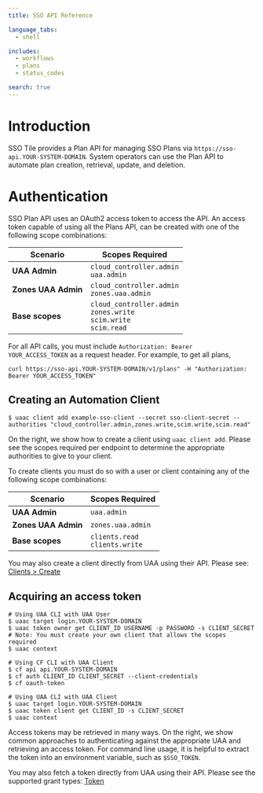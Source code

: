 ```yaml
---
title: SSO API Reference

language_tabs:
  - shell

includes:
  - workflows
  - plans
  - status_codes

search: true
---
```


# Introduction

SSO Tile provides a Plan API for managing SSO Plans via `https://sso-api.YOUR-SYSTEM-DOMAIN`.
System operators can use the Plan API to automate plan creation, retrieval, update, and deletion.

# Authentication

SSO Plan API uses an OAuth2 access token to access the API. An access token capable of using all the Plans API, can be created with one of the following scope combinations:

Scenario             | Scopes Required
-------------------- | -----
**UAA Admin**        | `cloud_controller.admin` <br> `uaa.admin`
**Zones UAA Admin**  | `cloud_controller.admin` <br> `zones.uaa.admin`
**Base scopes**      | `cloud_controller.admin` <br> `zones.write` <br> `scim.write` <br> `scim.read`

For all API calls, you must include `Authorization: Bearer YOUR_ACCESS_TOKEN` as a request header. For example, to get all plans,

`curl https://sso-api.YOUR-SYSTEM-DOMAIN/v1/plans" -H "Authorization: Bearer YOUR_ACCESS_TOKEN"`

## Creating an Automation Client

```
$ uaac client add example-sso-client --secret sso-client-secret --authorities "cloud_controller.admin,zones.write,scim.write,scim.read"
```

On the right, we show how to create a client using `uaac client add`. Please see the scopes required per endpoint to determine the appropriate authorities to give to your client.

To create clients you must do so with a user or client containing any of the following scope combinations:

Scenario             | Scopes Required
-------------------- | -----
**UAA Admin**        | `uaa.admin`
**Zones UAA Admin**  | `zones.uaa.admin`
**Base scopes**      | `clients.read` <br> `clients.write`


You may also create a client directly from UAA using their API. Please see: [Clients > Create](http://docs.cloudfoundry.org/api/uaa/)

## Acquiring an access token

```
# Using UAA CLI with UAA User
$ uaac target login.YOUR-SYSTEM-DOMAIN
$ uaac token owner get CLIENT_ID USERNAME -p PASSWORD -s CLIENT_SECRET
# Note: You must create your own client that allows the scopes required
$ uaac context
```

```
# Using CF CLI with UAA Client
$ cf api api.YOUR-SYSTEM-DOMAIN
$ cf auth CLIENT_ID CLIENT_SECRET --client-credentials
$ cf oauth-token
```

```
# Using UAA CLI with UAA Client
$ uaac target login.YOUR-SYSTEM-DOMAIN
$ uaac token client get CLIENT_ID -s CLIENT_SECRET
$ uaac context
```

Access tokens may be retrieved in many ways. On the right, we show common approaches to
authenticating against the appropriate UAA and retrieving an access token. For command line usage, it is helpful to extract the token into an environment variable, such as `$SSO_TOKEN`.

You may also fetch a token directly from UAA using their API. Please see the supported grant types: [Token](http://docs.cloudfoundry.org/api/uaa/)
